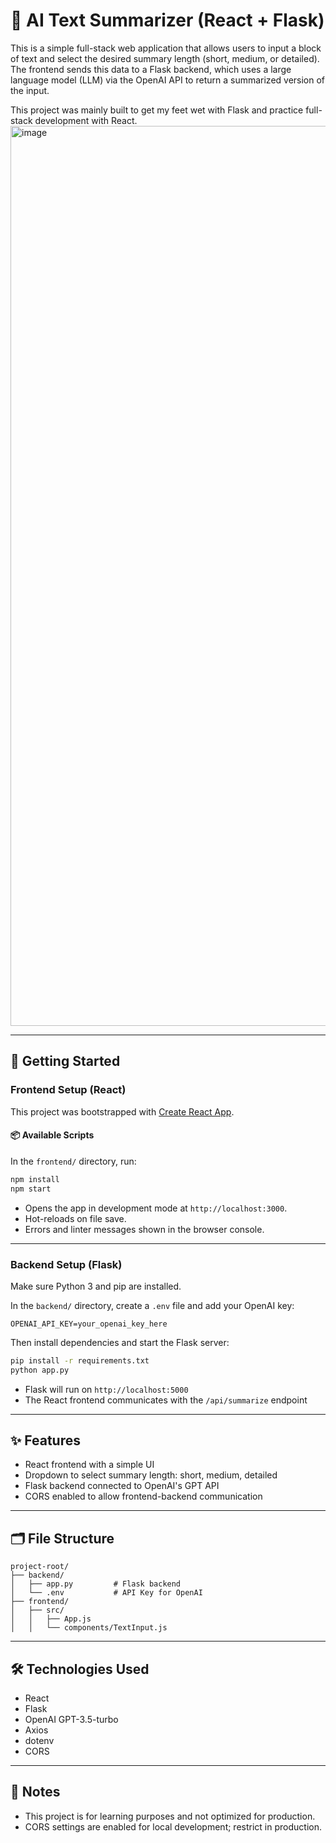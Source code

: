 # 🧠 AI Text Summarizer (React + Flask)

This is a simple full-stack web application that allows users to input a block of text and select the desired summary length (short, medium, or detailed). The frontend sends this data to a Flask backend, which uses a large language model (LLM) via the OpenAI API to return a summarized version of the input.

This project was mainly built to get my feet wet with Flask and practice full-stack development with React.
<img width="1440" alt="image" src="https://github.com/user-attachments/assets/7409f0f5-e697-45d2-8567-befc08d38d6f" />

---

## 🚀 Getting Started

### Frontend Setup (React)

This project was bootstrapped with [Create React App](https://github.com/facebook/create-react-app).

#### 📦 Available Scripts

In the `frontend/` directory, run:

```bash
npm install
npm start
```

* Opens the app in development mode at `http://localhost:3000`.
* Hot-reloads on file save.
* Errors and linter messages shown in the browser console.

---

### Backend Setup (Flask)

Make sure Python 3 and pip are installed.

In the `backend/` directory, create a `.env` file and add your OpenAI key:

```
OPENAI_API_KEY=your_openai_key_here
```

Then install dependencies and start the Flask server:

```bash
pip install -r requirements.txt
python app.py
```

* Flask will run on `http://localhost:5000`
* The React frontend communicates with the `/api/summarize` endpoint

---

## ✨ Features

* React frontend with a simple UI
* Dropdown to select summary length: short, medium, detailed
* Flask backend connected to OpenAI's GPT API
* CORS enabled to allow frontend-backend communication

---

## 🗂 File Structure

```
project-root/
├── backend/
│   ├── app.py         # Flask backend
│   └── .env           # API Key for OpenAI
├── frontend/
│   ├── src/
│   │   ├── App.js
│   │   └── components/TextInput.js
```

---

## 🛠 Technologies Used

* React
* Flask
* OpenAI GPT-3.5-turbo
* Axios
* dotenv
* CORS

---

## 📝 Notes

* This project is for learning purposes and not optimized for production.
* CORS settings are enabled for local development; restrict in production.

